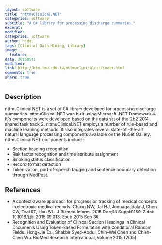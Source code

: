 ```yaml
---
layout: software
title: "nttmuClinical.NET"
categories: software
subtitle: "A C# library for processing discharge summaries."
excerpt:
modified:
categories: software
author: hjdai
tags: [Clinical Data Mining, Library]
image:
  feature:
date: 20150501
modified: 
link: http://btm.tmu.edu.tw/nttmuclinicalnet/index.html
comments: true
share: true
---
```


## Description

nttmuClinical.NET is a set of C# library developed for processing discharge summaries.
nttmuClinical.NET was built using Microsoft .NET Framework 4. It's components were developed based on the data set of the i2b2 2014 shared task track 2.
nttmuClinical.NET employs a number of rule-based and machine learning methods. It also integrates several state-of -the-art natural language processing components available on the NuGet Gallery.
nttmuClinical.NET components include:

- Section heading recognition
- Risk factor recognition and time attribute assignment
- Smoking status classification
- Record format detection
- Tokenization, part-of-speech tagging and sentence boundary detection through MedPost.


## References

- A context-aware approach for progression tracking of medical concepts in electronic medical records. Chang NW, Dai HJ, Jonnagaddala J, Chen CW, Tsai RT, Hsu WL. J Biomed Inform. 2015 Dec;58 Suppl:S150-7. doi: 10.1016/j.jbi.2015.09.013. Epub 2015 Sep 30.
- Recognition and Evaluation of Clinical Section Headings in Clinical Documents Using Token-Based Formulation with Conditional Random Fields. Hong-Jie Dai, Shabbir Syed-Abdul, Chih-Wei Chen and Chieh-Chen Wu. BioMed Research International, Volume 2015 (2015)